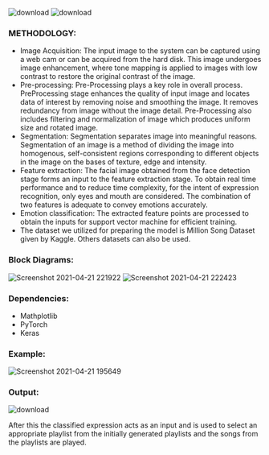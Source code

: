 ![download](https://user-images.githubusercontent.com/60208804/115766216-5b440000-a3c5-11eb-8936-6007989e9b08.jpg)
![download](https://user-images.githubusercontent.com/60208804/115766341-7dd61900-a3c5-11eb-9914-7b82efcdda5c.jpg)
### METHODOLOGY:
-  Image Acquisition:
The input image to the system can be captured using a web cam or can be acquired from the hard disk. This image undergoes image enhancement, where tone mapping is applied to images with low contrast to restore the original contrast of the image.
-  Pre-processing:
 Pre-Processing plays a key role in overall process. PreProcessing stage enhances the quality of input image and locates data of interest by removing noise and smoothing the image. It removes redundancy from image without the image detail. Pre-Processing also includes filtering and normalization of image
which produces uniform size and rotated image. 
- Segmentation:
Segmentation separates image into meaningful reasons. Segmentation of an image is a method of dividing the image into homogenous, self-consistent regions corresponding to different objects in the image on the bases of texture, edge and intensity. 
-  Feature extraction:
 The facial image obtained from the face detection stage forms an input to the feature extraction stage. To obtain real time performance and to reduce time complexity, for the intent of expression recognition, only eyes and mouth are considered. The combination of two features is adequate to convey emotions accurately. 
-  Emotion classification:
 The extracted feature points are processed to obtain the inputs for support vector machine for efficient training. 
- The dataset we utilized for preparing the model is Million Song Dataset given by Kaggle. Others datasets can also be used. 
 ### Block Diagrams:
 
 ![Screenshot 2021-04-21 221922](https://user-images.githubusercontent.com/60208804/115591513-ca4f2500-a2ef-11eb-858d-a8e706083df6.png)
 ![Screenshot 2021-04-21 222423](https://user-images.githubusercontent.com/60208804/115592306-ac35f480-a2f0-11eb-957c-b0a6b8518b29.png)
 
 ### Dependencies:
 - Mathplotlib
 - PyTorch
 - Keras
 
 ### Example:
 ![Screenshot 2021-04-21 195649](https://user-images.githubusercontent.com/60208804/115570597-dfba5400-a2db-11eb-878c-6d8793fdf44a.png)

### Output:
![download](https://user-images.githubusercontent.com/60208804/115766435-9e05d800-a3c5-11eb-8641-53c9dcb936b4.jpg)


After this the classified expression acts as an input and is used to select an appropriate playlist from the initially generated playlists and the songs from the playlists are played.
